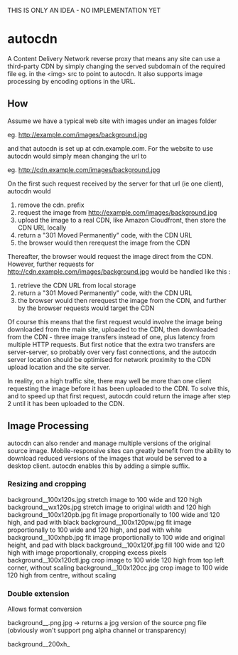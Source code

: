 THIS IS ONLY AN IDEA - NO IMPLEMENTATION YET

autocdn
=======

A Content Delivery Network reverse proxy that means any site can use a third-party CDN by simply changing the served subdomain of the required file eg. in the \<img> src to point to autocdn. It also supports image processing by encoding options in the URL.

## How

Assume we have a typical web site with images under an images folder 

eg. http://example.com/images/background.jpg

and that autocdn is set up at cdn.example.com. For the website to use autocdn would simply mean changing the url to 

eg. http://cdn.example.com/images/background.jpg

On the first such request received by the server for that url (ie one client), autocdn would 

1. remove the cdn. prefix
2. request the image from http://example.com/images/background.jpg
3. upload the image to a real CDN, like Amazon Cloudfront, then store the CDN URL locally
4. return a "301 Moved Permanently" code, with the CDN URL
5. the browser would then rerequest the image from the CDN

Thereafter, the browser would request the image direct from the CDN. However, further requests for http://cdn.example.com/images/background.jpg would be handled like this :

1. retrieve the CDN URL from local storage
2. return a "301 Moved Permanently" code, with the CDN URL
3. the browser would then rerequest the image from the CDN, and further by the browser requests would target the CDN

Of course this means that the first request would involve the image being downloaded from the main site, uploaded to the CDN, then downloaded from the CDN - three image transfers instead of one, plus latency from multiple HTTP requests. But first notice that the extra two transfers are server-server, so probably over very fast connections, and the autocdn server location should be optimised for network proximity to the CDN upload location and the site server. 

In reality, on a high traffic site, there may well be more than one client requesting the image before it has been uploaded to the CDN. To solve this, and to speed up that first request, autocdn could return the image after step 2 until it has been uploaded to the CDN.

## Image Processing

autocdn can also render and manage multiple versions of the original source image. Mobile-responsive sites can greatly benefit from the ability to download reduced versions of the images that would be served to a desktop client. autocdn enables this by adding a simple suffix.

### Resizing and cropping

background__100x120s.jpg	stretch image to 100 wide and 120 high
background__wx120s.jpg	stretch image to original width and 120 high
background__100x120pb.jpg	fit image proportionally to 100 wide and 120 high, and pad with black
background__100x120pw.jpg	fit image proportionally to 100 wide and 120 high, and pad with white
background__100xhpb.jpg	fit image proportionally to 100 wide and original height, and pad with black
background__100x120f.jpg fill 100 wide and 120 high with image proportionally, cropping excess pixels
background__100x120ctl.jpg crop image to 100 wide 120 high from top left corner, without scaling
background__100x120cc.jpg crop image to 100 wide 120 high from centre, without scaling

### Double extension

Allows format conversion

background__.png.jpg	-> returns a jpg version of the source png file (obviously won't support png alpha channel or transparency)




background__200xh_

